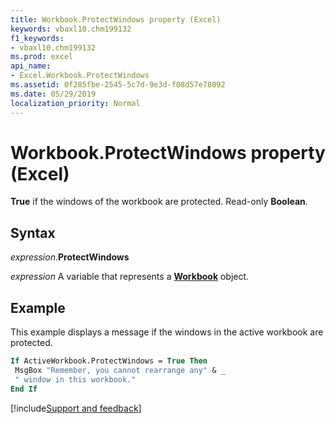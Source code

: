 ```yaml
---
title: Workbook.ProtectWindows property (Excel)
keywords: vbaxl10.chm199132
f1_keywords:
- vbaxl10.chm199132
ms.prod: excel
api_name:
- Excel.Workbook.ProtectWindows
ms.assetid: 0f285fbe-2545-5c7d-9e3d-f08d57e78092
ms.date: 05/29/2019
localization_priority: Normal
---
```



# Workbook.ProtectWindows property (Excel)

**True** if the windows of the workbook are protected. Read-only **Boolean**.


## Syntax

_expression_.**ProtectWindows**

_expression_ A variable that represents a **[Workbook](Excel.Workbook.md)** object.


## Example

This example displays a message if the windows in the active workbook are protected.

```vb
If ActiveWorkbook.ProtectWindows = True Then 
 MsgBox "Remember, you cannot rearrange any" & _ 
 " window in this workbook." 
End If 

```



[!include[Support and feedback](~/includes/feedback-boilerplate.md)]